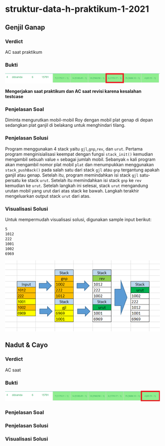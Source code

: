 
# struktur-data-h-praktikum-1-2021

## Genjil Ganap
### Verdict
AC saat praktikum

### Bukti
![acD](https://github.com/Doanda37Rahma/struktur-data-h-praktikum-1-2021/blob/main/img/gg_bukti_ax.png)

**Mengerjakan saat praktikum dan AC saat revisi karena kesalahan testcase**

### Penjelasan Soal
Diminta mengurutkan mobil-mobil Roy dengan mobil plat genap di depan sedangkan plat ganjil di belakang untuk menghindari tilang.

### Penjelasan Solusi
Program menggunakan 4 stack yaitu `gjl`,`gnp`,`rev`, dan `urut`. Pertama program menginisialisasi keempat dengan fungsi `stack_init()` kemudian mengambil sebuah value `n` sebagai jumlah mobil. Sebanyak `n` kali program akan mengambil nomor plat mobil `plat` dan menumpukkan menggunakan `stack_pushBack()` pada salah satu dari stack `gjl` atau `gnp` tergantung apakah ganjil atau genap. 
Setelah itu, program memindahkan isi stack `gjl` satu-persatu ke stack `urut`. Setelah itu memindahkan isi stack `gnp` ke `rev` kemudian ke `urut`.
Setelah langkah ini selesai, stack `urut` mengandung urutan mobil yang urut dari atas stack ke bawah. Langkah terakhir mengeluarkan output stack `urut` dari atas.

### Visualisasi Solusi

Untuk mempermudah visualisasi solusi, digunakan sample input berikut:

```
5
1012
222
1001
1002
6969
```
![GGvisual](https://github.com/Doanda37Rahma/struktur-data-h-praktikum-1-2021/blob/main/img/gg_visual1.png)

## Nadut & Cayo
### Verdict
AC saat 
### Bukti
![nc](https://github.com/Doanda37Rahma/struktur-data-h-praktikum-1-2021/blob/main/img/nadut_bukti_ac.png)

### Penjelasan Soal

### Penjelasan Solusi

### Visualisasi Solusi
